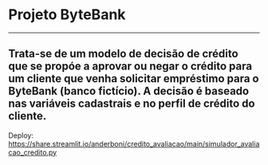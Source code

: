 # Projeto ByteBank
---

Trata-se de um modelo de decisão de crédito que se propóe a aprovar ou negar o crédito para um cliente que venha solicitar empréstimo para o ByteBank (banco fictício). 
A decisão é baseado nas variáveis cadastrais e no perfil de crédito do cliente.
---
Deploy: https://share.streamlit.io/anderboni/credito_avaliacao/main/simulador_avaliacao_credito.py
